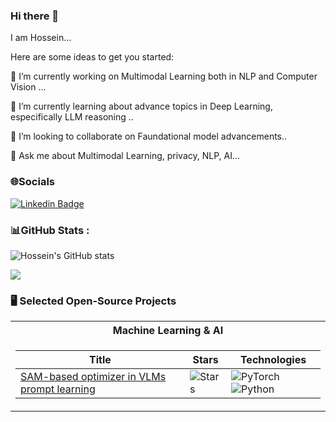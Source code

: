 ### Hi there 👋

I am Hossein...

Here are some ideas to get you started:

🔭 I’m currently working on Multimodal Learning both in NLP and Computer Vision ...

🌱 I’m currently learning about advance topics in Deep Learning, especifically LLM reasoning ..

👯 I’m looking to collaborate on Faundational model advancements..

💬 Ask me about Multimodal Learning, privacy, NLP, AI...

<!-- 📫 How to reach me: **[My LinkedIn!](https://www.linkedin.com/in/hossein-rajoli-nowdeh-39933b59/)** -->

### 🌐Socials

[![Linkedin Badge](https://img.shields.io/badge/-LinkedIn-blue?style=flat-square&logo=Linkedin&logoColor=white&link=https://www.linkedin.com/in/jang-won-park/)](https://www.linkedin.com/in/hossein-rajoli-nowdeh-39933b59/)
<!-- [![Tech Blog Badge](http://img.shields.io/badge/-Tech%20blog-black?style=flat-square&logo=github&link=https://medium.com/machine-learning-mindset)](https://medium.com/machine-learning-mindset)  -->


<!-- ### 🏆GitHub Trophies -->

<!-- ![](https://github-profile-trophy.vercel.app/?username=HRajoliN&theme=darkhub&no-frame=false&no-bg=false&margin-w=4) -->

### 📊GitHub Stats :


![Hossein's GitHub stats](https://github-readme-stats.vercel.app/api?username=HRajoliN&theme=dark&show_icons=true)


<!-- ![](https://github-readme-streak-stats.herokuapp.com/?user=vahidalizadeh&theme=radical&hide_border=false)<br/> -->

![](http://github-readme-streak-stats.herokuapp.com?user=HRajoliN&theme=elegant&date_format=M%20j%5B%2C%20Y%5D)<br/>

### 🖥️ Selected Open-Source Projects
<table>
<tr><th>Machine Learning & AI </th>
<tr><td>

|Title | Stars | Technologies|
|--|--|--|
| [SAM-based optimizer in VLMs prompt learning](https://github.com/HRajoliN/Sharpness-Aware-Minimization-in-VLMs) | <img alt="Stars" src="https://img.shields.io/github/stars/HRajoliN/Sharpness-Aware-Minimization-in-VLMs?style=flat-square&labelColor=black"/> | ![PyTorch](https://img.shields.io/badge/PyTorch-black?style=flat-square&logo=pytorch) ![Python](https://img.shields.io/badge/Python-black?style=flat-square&logo=python)

</td>
</tr> </table>

